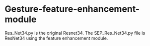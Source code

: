 # Gesture-feature-enhancement-module
Res_Net34.py is the original Resnet34.
The SEP_Res_Net34.py file is ResNet34 using the feature enhancement module.
